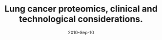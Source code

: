 ---
link: https://dx.doi.org/10.1016/j.jprot.2010.05.015
journal: Journal of proteomics
title: Lung cancer proteomics, clinical and technological considerations.
date: 2010-Sep-10
authors: Lehtiö, J, De Petris, L
---